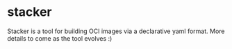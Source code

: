 # stacker

Stacker is a tool for building OCI images via a declarative yaml format. More
details to come as the tool evolves :)
